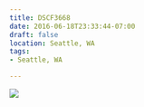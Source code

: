 ```yaml
---
title: DSCF3668
date: 2016-06-18T23:33:44-07:00
draft: false
location: Seattle, WA
tags:
- Seattle, WA

---
```

![](https://d17enza3bfujl8.cloudfront.net/DSCF3668.jpg)
